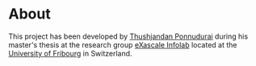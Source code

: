 # About
This project has been developed by [Thushjandan Ponnudurai](https://github.com/thushjandan) during his master's thesis at the research group [eXascale Infolab](https://exascale.info/) located at the [University of Fribourg](https://www.unifr.ch) in Switzerland.
